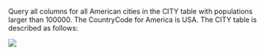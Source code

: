 Query all columns for all American cities in the CITY table with populations larger than 100000. The CountryCode for America is USA.
The CITY table is described as follows:

![](https://s3.amazonaws.com/hr-challenge-images/8137/1449729804-f21d187d0f-CITY.jpg)
